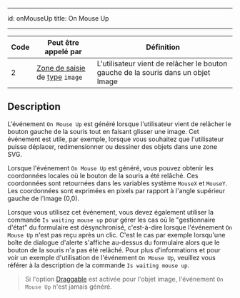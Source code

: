 - - -
id: onMouseUp title: On Mouse Up
- - -

| Code | Peut être appelé par                                                                                     | Définition                                                                        |
| ---- | -------------------------------------------------------------------------------------------------------- | --------------------------------------------------------------------------------- |
| 2    | [Zone de saisie](FormObjects/input_overview.md) de [type](FormObjects/properties_Object.md#type) `image` | L'utilisateur vient de relâcher le bouton gauche de la souris dans un objet Image |


## Description

L'événement `On Mouse Up` est généré lorsque l'utilisateur vient de relâcher le bouton gauche de la souris tout en faisant glisser une image. Cet événement est utile, par exemple, lorsque vous souhaitez que l'utilisateur puisse déplacer, redimensionner ou dessiner des objets dans une zone SVG.

Lorsque l'événement `On Mouse Up` est généré, vous pouvez obtenir les coordonnées locales où le bouton de la souris a été relâché. Ces coordonnées sont retournées dans les variables système `MouseX` et `MouseY`. Les coordonnées sont exprimées en pixels par rapport à l'angle supérieur gauche de l'image (0,0).

Lorsque vous utilisez cet événement, vous devez également utiliser la commande `Is waiting mouse up` pour gérer les cas où le "gestionnaire d'état" du formulaire est désynchronisé, c'est-à-dire lorsque l'événement `On Mouse Up` n'est pas reçu après un clic. C'est le cas par exemple lorsqu'une boîte de dialogue d'alerte s'affiche au-dessus du formulaire alors que le bouton de la souris n'a pas été relâché. Pour plus d'informations et pour voir un exemple d'utilisation de l'événement `On Mouse Up`, veuillez vous référer à la description de la commande `Is waiting mouse up`.

> Si l'option [Draggable](FormObjects/properties_Action.md#draggable) est activée pour l'objet image, l'événement `On Mouse Up` n'est jamais généré. 
